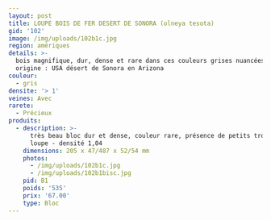 ```yaml
---
layout: post
title: LOUPE BOIS DE FER DESERT DE SONORA (olneya tesota)
gid: '102'
image: /img/uploads/102b1c.jpg
region: amériques
details: >-
  bois magnifique, dur, dense et rare dans ces couleurs grises nuancées -
  origine : USA désert de Sonora en Arizona
couleur:
  - gris
densite: '> 1'
veines: Avec
rarete:
  - Précieux
produits:
  - description: >-
      très beau bloc dur et dense, couleur rare, présence de petits trous de
      loupe - densité 1,04
    dimensions: 205 x 47/487 x 52/54 mm
    photos:
      - /img/uploads/102b1c.jpg
      - /img/uploads/102b1bisc.jpg
    pid: B1
    poids: '535'
    prix: '67.00'
    type: Bloc
---
```


